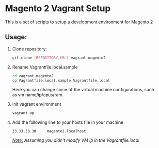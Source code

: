 Magento 2 Vagrant Setup
=================

This is a set of scripts to setup a development environment for Magento 2

## Usage:
1. Clone repository:
    ```bash
    git clone [REPOSITORY_URL] vagrant-magento2
    ```

2. Rename Vagrantfile.local.sample
    ```bash
    cd vagrant-magento2
    cp Vagrantfile.local.sample Vagrantfile.local
    ```
    
    Here you can change some of the virtual machine configurations, such as vm name/ip/cpus/ram.

3. Init vagrant environment
    ```bash
    vagrant up
    ```

4. Add the following line to your hosts file in your machine
    ```
    33.33.33.30 	magento2.localhost
    ```
    <i><u>Note:</u> Assuming you didn't modify VM ip in the Vagrantfile.local</i>